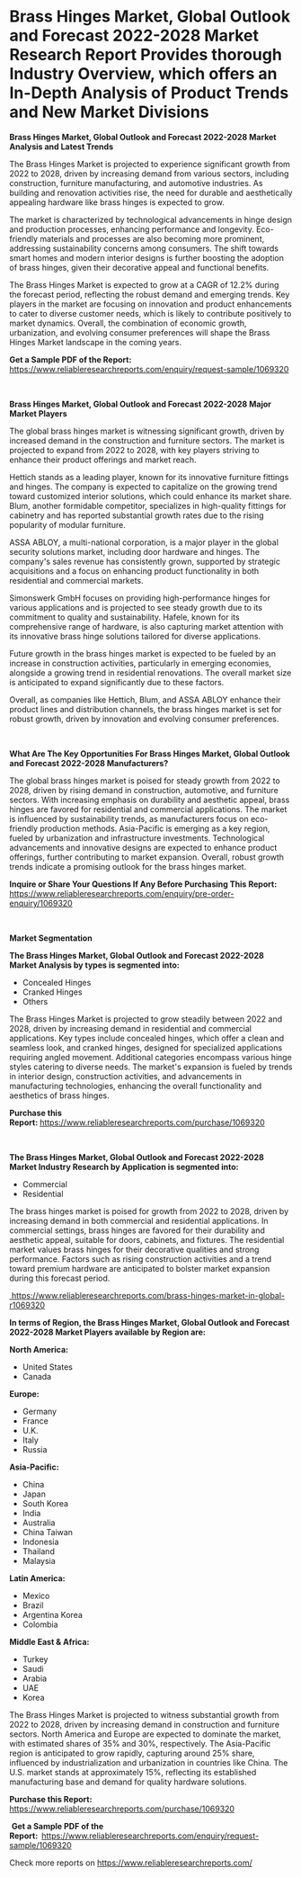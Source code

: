<p><h1>Brass Hinges Market, Global Outlook and Forecast 2022-2028 Market Research Report Provides thorough Industry Overview, which offers an In-Depth Analysis of Product Trends and New Market Divisions</h1></p><p><strong>Brass Hinges Market, Global Outlook and Forecast 2022-2028 Market Analysis and Latest Trends</strong></p>
<p><p>The Brass Hinges Market is projected to experience significant growth from 2022 to 2028, driven by increasing demand from various sectors, including construction, furniture manufacturing, and automotive industries. As building and renovation activities rise, the need for durable and aesthetically appealing hardware like brass hinges is expected to grow. </p><p>The market is characterized by technological advancements in hinge design and production processes, enhancing performance and longevity. Eco-friendly materials and processes are also becoming more prominent, addressing sustainability concerns among consumers. The shift towards smart homes and modern interior designs is further boosting the adoption of brass hinges, given their decorative appeal and functional benefits.</p><p>The Brass Hinges Market is expected to grow at a CAGR of 12.2% during the forecast period, reflecting the robust demand and emerging trends. Key players in the market are focusing on innovation and product enhancements to cater to diverse customer needs, which is likely to contribute positively to market dynamics. Overall, the combination of economic growth, urbanization, and evolving consumer preferences will shape the Brass Hinges Market landscape in the coming years.</p></p>
<p><strong>Get a Sample PDF of the Report:&nbsp;</strong> <a href="https://www.reliableresearchreports.com/enquiry/request-sample/1069320?utm_campaign=3548&utm_medium=2&utm_source=Github&utm_content=ia&utm_term=21032025&utm_id=brass-hinges-market-global-outlook-and-forecast-2022-2028">https://www.reliableresearchreports.com/enquiry/request-sample/1069320</a></p>
<p>&nbsp;</p>
<p><strong>Brass Hinges Market, Global Outlook and Forecast 2022-2028 Major Market Players</strong></p>
<p><p>The global brass hinges market is witnessing significant growth, driven by increased demand in the construction and furniture sectors. The market is projected to expand from 2022 to 2028, with key players striving to enhance their product offerings and market reach.</p><p>Hettich stands as a leading player, known for its innovative furniture fittings and hinges. The company is expected to capitalize on the growing trend toward customized interior solutions, which could enhance its market share. Blum, another formidable competitor, specializes in high-quality fittings for cabinetry and has reported substantial growth rates due to the rising popularity of modular furniture.</p><p>ASSA ABLOY, a multi-national corporation, is a major player in the global security solutions market, including door hardware and hinges. The company's sales revenue has consistently grown, supported by strategic acquisitions and a focus on enhancing product functionality in both residential and commercial markets.</p><p>Simonswerk GmbH focuses on providing high-performance hinges for various applications and is projected to see steady growth due to its commitment to quality and sustainability. Hafele, known for its comprehensive range of hardware, is also capturing market attention with its innovative brass hinge solutions tailored for diverse applications.</p><p>Future growth in the brass hinges market is expected to be fueled by an increase in construction activities, particularly in emerging economies, alongside a growing trend in residential renovations. The overall market size is anticipated to expand significantly due to these factors.</p><p>Overall, as companies like Hettich, Blum, and ASSA ABLOY enhance their product lines and distribution channels, the brass hinges market is set for robust growth, driven by innovation and evolving consumer preferences.</p></p>
<p>&nbsp;</p>
<p><strong>What Are The Key Opportunities For Brass Hinges Market, Global Outlook and Forecast 2022-2028 Manufacturers?</strong></p>
<p><p>The global brass hinges market is poised for steady growth from 2022 to 2028, driven by rising demand in construction, automotive, and furniture sectors. With increasing emphasis on durability and aesthetic appeal, brass hinges are favored for residential and commercial applications. The market is influenced by sustainability trends, as manufacturers focus on eco-friendly production methods. Asia-Pacific is emerging as a key region, fueled by urbanization and infrastructure investments. Technological advancements and innovative designs are expected to enhance product offerings, further contributing to market expansion. Overall, robust growth trends indicate a promising outlook for the brass hinges market.</p></p>
<p><strong>Inquire or Share Your Questions If Any Before Purchasing This Report:</strong> <a href="https://www.reliableresearchreports.com/enquiry/pre-order-enquiry/1069320?utm_campaign=3548&utm_medium=2&utm_source=Github&utm_content=ia&utm_term=21032025&utm_id=brass-hinges-market-global-outlook-and-forecast-2022-2028">https://www.reliableresearchreports.com/enquiry/pre-order-enquiry/1069320</a></p>
<p>&nbsp;</p>
<p><strong>Market Segmentation</strong></p>
<p><strong>The Brass Hinges Market, Global Outlook and Forecast 2022-2028 Market Analysis by types is segmented into:</strong></p>
<p><ul><li>Concealed Hinges</li><li>Cranked Hinges</li><li>Others</li></ul></p>
<p><p>The Brass Hinges Market is projected to grow steadily between 2022 and 2028, driven by increasing demand in residential and commercial applications. Key types include concealed hinges, which offer a clean and seamless look, and cranked hinges, designed for specialized applications requiring angled movement. Additional categories encompass various hinge styles catering to diverse needs. The market's expansion is fueled by trends in interior design, construction activities, and advancements in manufacturing technologies, enhancing the overall functionality and aesthetics of brass hinges.</p></p>
<p><strong>Purchase this Report:&nbsp;</strong><a href="https://www.reliableresearchreports.com/purchase/1069320?utm_campaign=3548&utm_medium=2&utm_source=Github&utm_content=ia&utm_term=21032025&utm_id=brass-hinges-market-global-outlook-and-forecast-2022-2028">https://www.reliableresearchreports.com/purchase/1069320</a></p>
<p>&nbsp;</p>
<p><strong>The Brass Hinges Market, Global Outlook and Forecast 2022-2028 Market Industry Research by Application is segmented into:</strong></p>
<p><ul><li>Commercial</li><li>Residential</li></ul></p>
<p><p>The brass hinges market is poised for growth from 2022 to 2028, driven by increasing demand in both commercial and residential applications. In commercial settings, brass hinges are favored for their durability and aesthetic appeal, suitable for doors, cabinets, and fixtures. The residential market values brass hinges for their decorative qualities and strong performance. Factors such as rising construction activities and a trend toward premium hardware are anticipated to bolster market expansion during this forecast period.</p></p>
<p><a href="https://www.reliableresearchreports.com/brass-hinges-market-in-global-r1069320?utm_campaign=3548&utm_medium=2&utm_source=Github&utm_content=ia&utm_term=21032025&utm_id=brass-hinges-market-global-outlook-and-forecast-2022-2028">&nbsp;https://www.reliableresearchreports.com/brass-hinges-market-in-global-r1069320</a></p>
<p><strong>In terms of Region, the Brass Hinges Market, Global Outlook and Forecast 2022-2028 Market Players available by Region are:</strong></p>
<p>
    <p> <strong> North America: </strong>
        <ul>
            <li>United States</li>
            <li>Canada</li>
        </ul>
        </p> 
    <p> <strong> Europe: </strong>
        <ul>
            <li>Germany</li>
            <li>France</li>
            <li>U.K.</li>
            <li>Italy</li>
            <li>Russia</li>
        </ul>
        </p> 
    <p> <strong> Asia-Pacific: </strong>
        <ul>
            <li>China</li>
            <li>Japan</li>
            <li>South Korea</li>
            <li>India</li>
            <li>Australia</li>
            <li>China Taiwan</li>
            <li>Indonesia</li>
            <li>Thailand</li>
            <li>Malaysia</li>
        </ul>
        </p> 
    <p> <strong> Latin America: </strong>
        <ul>
            <li>Mexico</li>
            <li>Brazil</li>
            <li>Argentina Korea</li>
            <li>Colombia</li>
        </ul>
        </p> 
    <p> <strong> Middle East & Africa: </strong>
        <ul>
            <li>Turkey</li>
            <li>Saudi</li>
            <li>Arabia</li>
            <li>UAE</li>
            <li>Korea</li>
        </ul>
    </p>
    </p>
<p><p>The Brass Hinges Market is projected to witness substantial growth from 2022 to 2028, driven by increasing demand in construction and furniture sectors. North America and Europe are expected to dominate the market, with estimated shares of 35% and 30%, respectively. The Asia-Pacific region is anticipated to grow rapidly, capturing around 25% share, influenced by industrialization and urbanization in countries like China. The U.S. market stands at approximately 15%, reflecting its established manufacturing base and demand for quality hardware solutions.</p></p>
<p><strong>Purchase this Report: </strong><a href="https://www.reliableresearchreports.com/purchase/1069320?utm_campaign=3548&utm_medium=2&utm_source=Github&utm_content=ia&utm_term=21032025&utm_id=brass-hinges-market-global-outlook-and-forecast-2022-2028">https://www.reliableresearchreports.com/purchase/1069320</a></p>
<p>&nbsp;<strong>Get a Sample PDF of the Report:&nbsp;&nbsp;</strong><a href="https://www.reliableresearchreports.com/enquiry/request-sample/1069320?utm_campaign=3548&utm_medium=2&utm_source=Github&utm_content=ia&utm_term=21032025&utm_id=brass-hinges-market-global-outlook-and-forecast-2022-2028">https://www.reliableresearchreports.com/enquiry/request-sample/1069320</a></p>
<p><strong></strong></p>
<p>Check more reports on <a href="https://www.reliableresearchreports.com/?utm_campaign=3548&utm_medium=2&utm_source=Github&utm_content=ia&utm_term=21032025&utm_id=brass-hinges-market-global-outlook-and-forecast-2022-2028">https://www.reliableresearchreports.com/</a></p>